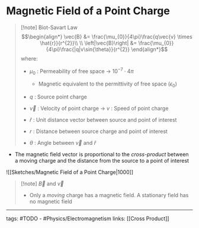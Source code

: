 # Magnetic Field of a Point Charge

> [!note] Biot-Savart Law
> $$\begin{align*} \vec{B} &= \frac{\mu_{0}}{4\pi}\frac{q\vec{v} \times \hat{r}}{r^{2}}\\ \\
\left|\vec{B}\right| &= \frac{\mu_{0}}{4\pi}\frac{|q|v\sin{\theta}}{r^{2}}
\end{align*}$$
> where:
> - $\mu_{0}$ : Permeability of free space -> $10^{-7} \cdot 4\pi$
> 	- Magnetic equivalent to the permittivity of free space ($\epsilon_{0}$)
>
> - $q$ : Source point charge
> - $\vec{v}$ : Velocity of point charge -> $v$ : Speed of point charge
> - $\hat{r}$ : Unit distance vector between source and point of interest
> - $r$ : Distance between source charge and point of interest 
> - $\theta$ : Angle between $\vec{v}$ and $\hat{r}$

- The magnetic field vector is proportional to the *cross-product* between a moving charge and the distance from the source to a point of interest

![[Sketches/Magnetic Field of a Point Charge|1000]]

> [!note] $\vec{B}$ and $\vec{v}$
> - Only a *moving* charge has a magnetic field. A stationary field has no magnetic field



---
tags: #TODO - #Physics/Electromagnetism 
links: [[Cross Product]]